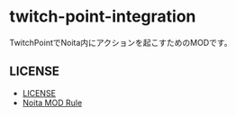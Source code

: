 # twitch-point-integration

TwitchPointでNoita内にアクションを起こすためのMODです。

## LICENSE

- [LICENSE](LICENSE.md)
- [Noita MOD Rule](docs/NOITA_MOD_RULES.md)
